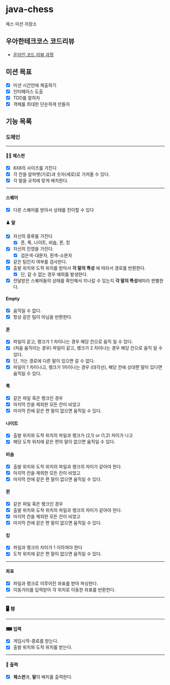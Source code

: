 # java-chess

체스 미션 저장소

## 우아한테크코스 코드리뷰

- [온라인 코드 리뷰 과정](https://github.com/woowacourse/woowacourse-docs/blob/master/maincourse/README.md)

## 미션 목표

- [x] 미션 시간안에 제출하기
- [x] 인터페이스 도출
- [x] TDD를 잘하자
- [x] 객체를 최대한 단순하게 만들자

## 기능 목록

### 도메인

---

#### 🏄‍♀️ 체스판

-[x] 8X8의 사이즈를 가진다
-[x] 각 칸을 알파벳(가로)과 숫자(세로)로 가져올 수 있다.
-[x] 각 말을 규칙에 맞게 배치한다.

---

#### 스퀘어

-[x] 다른 스퀘어를 받아서 상태를 전이할 수 있다

#### ♟️ 말

-[x] 자신의 종류를 가진다
    -[x] 폰, 룩, 나이트, 비숍, 퀸, 킹
-[x] 자신의 진영을 가진다.
    -[x] 검은색-대문자, 흰색-소문자
- [x] 같은 팀인지 여부를 검사한다.
- [x] 출발 위치와 도착 위치를 받아서 **각 말의 특성** 에 따라서 경로를 반환한다.
    - [x] 단, 갈 수 없는 경우 예외를 발생한다.
- [x] 전달받은 스퀘어들의 상태를 확인해서 지나갈 수 있는지 **각 말의 특성**에따라 판별한다.

#### Empty

- [x] 움직일 수 없다.
- [x] 항상 같은 팀이 아님을 반환한다.

#### ️폰

- [x] 파일이 같고, 랭크가 1 차이나는 경우 해당 칸으로 움직 일 수 있다.
- [x] (처음 움직이는 경우) 파일이 같고, 랭크가 2 차이나는 경우 해당 칸으로 움직 일 수 있다.
- [x] 단, 가는 경로에 다른 말이 있으면 갈 수 없다.
- [x] 파일이 1 차이나고, 랭크가 1차이나는 경우 (대각선), 해당 칸에 상대편 말이 있다면 움직일 수 있다.

#### 룩

- [x] 같은 파일 혹은 랭크인 경우
- [x] 마지막 칸을 제외한 모든 칸이 비었고
- [x] 마지막 칸에 같은 편 말이 없으면 움직일 수 있다.

#### 나이트

- [x] 출발 위치와 도착 위치의 파일과 랭크가 (2,1) or (1,2) 차이가 나고
- [x] 해당 도착 위치에 같은 편의 말이 없으면 움직일 수 있다.

#### 비숍

- [x] 출발 위치와 도착 위치의 파일과 랭크의 차이가 같아야 한다.
- [x] 마지막 칸을 제외한 모든 칸이 비었고
- [x] 마지막 칸에 같은 편 말이 없으면 움직일 수 있다.

#### 퀸

- [x] 같은 파일 혹은 랭크인 경우
- [x] 출발 위치와 도착 위치의 파일과 랭크의 차이가 같아야 한다.
- [x] 마지막 칸을 제외한 모든 칸이 비었고
- [x] 마지막 칸에 같은 편 말이 없으면 움직일 수 있다.

#### 킹

- [x] 파일과 랭크의 차이가 1 이하여야 한다
- [x] 도착 위치에 같은 편 말이 없으면 움직일 수 있다.

---

#### 좌표

- [x] 파일과 랭크로 이루어진 좌표를 받아 파싱한다.
- [x] 이동거리를 입력받아 각 위치로 이동한 좌표를 반환한다.

---

### 🖥 뷰

---

#### ⌨ 입력

- [x] 게임시작-종료를 받는다.
- [x] 출발 위치와 도착 위치를 받는다.

---

#### 👀️ 출력

-[x] **체스판**과, **말**의 배치를 출력한다.
